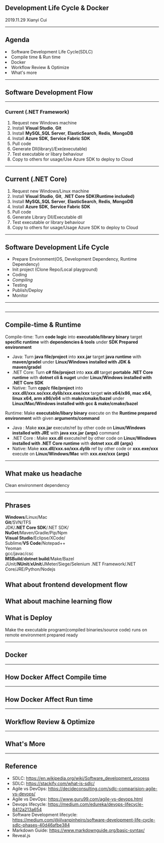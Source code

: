 ## Development Life Cycle & Docker

2019.11.29  Xianyi Cui

---
<!-- .slide: style="text-align: left;"> -->  
## Agenda
<li class="fragment">Software Development Life Cycle(SDLC)</li>
<li class="fragment">Compile time & Run time</li>
<li class="fragment">Docker</li> 
<li class="fragment">Workflow Review & Optimize</li> 
<li class="fragment">What's more</li> 

---

## Software Development Flow

---
<!-- .slide: style="text-align: left;"> -->  
### Current (.NET Framework)
<ol>
<li class="fragment">Request new Windows machine</li> 
<li class="fragment">Install <strong>Visual Studio</strong>, <strong>Git</strong></li> 
<li class="fragment">Install <strong>MySQL</strong>,<strong>SQL Server</strong>, <strong>ElasticSearch</strong>, <strong>Redis</strong>, <strong>MongoDB</strong></li> 
<li class="fragment">Install <strong>Azure SDK</strong>, <strong>Service Fabric SDK</strong></li> 
<li class="fragment">Pull code</li> 
<li class="fragment">Generate Dll(library)/Exe(executable)</li> 
<li class="fragment">Test executable or libary behaviour</li> 
<li class="fragment">Copy to others for usage/Use Azure SDK to deploy to Cloud</li> 
</ol>

***
<!-- .slide: style="text-align: left;"> -->  
## Current (.NET Core)
<ol>
<li class="fragment">Request new Windows/Linux machine</li> 
<li class="fragment">Install <strong>Visual Studio</strong>, <strong>Git</strong>, <strong>.NET Core SDK(Runtime included)</strong></li> 
<li class="fragment">Install <strong>MySQL</strong>,<strong>SQL Server</strong>, <strong>ElasticSearch</strong>, <strong>Redis</strong>, <strong>MongoDB</strong></li> 
<li class="fragment">Install <strong>Azure SDK</strong>, <strong>Service Fabric SDK</strong></li> 
<li class="fragment">Pull code</li> 
<li class="fragment">Generate Library Dll/Executable dll</li> 
<li class="fragment">Test executable or library behaviour</li> 
<li class="fragment">Copy to others for usage/Usage Azure SDK to deploy to Cloud</li> 
</ol>

---

## Software Development Life Cycle


- Prepare Environment(OS, Development Dependency, Runtime Dependency)
- Init project (Clone Repo/Local playground)
- Coding
- *Compiling*
- Testing
- Publish/Deploy
- Monitor

***
## 


---

## Compile-time & Runtime
Compile-time: Turn **code logic** into **executable/library binary** target **specific runtime** with **dependencies & tools** under **SDK Prepared environment**     
- Java: Turn **java file/project** into **xxx.jar** target **java runtime** with **maven/gradel** under **Linux/Windows installed with JDK & maven/gradel**
- .NET Core: Turn **c# file/project** into **xxx.dll** target **portable .NET Core runtime** with **dotnet cli & nuget** under **Linux/Windows installed with .NET Core SDK**
- Native: Turn **cpp/c file/project** into **xxx.dll/xxx.so/xxx.dylib/xxx.exe/xxx** target **win x64/x86, mac x64, linux x64, arm x86/x64** with **make/cmake/bazel** under **Linux/Mac/Windows installed with gcc & make/cmake/bazel**    

Runtime: Make **executable/libary binary** execute on the **Runtime prepared environment** with given **arguments/command**
- Java : Make **xxx.jar** execute/ref by other code on **Linux/Windows installed with JRE** with **java xxx.jar {args}** command
- .NET Core : Make **xxx.dll** execute/ref by other code on **Linux/Windows installed with .NET Core runtime** with **dotnet xxx.dll {args}**
- Native: Make **xxx.dll/xxx.so/xxx.dylib** ref by other code or **xxx.exe/xxx** execute on **Linux/Windows/Mac** with **xxx.exe/xxx {args}**

----

## What make us headache
Clean environment
dependency

----

## Phrases
**Windows**/Linux/Mac    
**Git**/SVN/TFS    
JDK/**.NET Core SDK**/.NET SDK/    
**NuGet**/Maven/Gradle/Pip/Npm    
**Visual Studio**/Eclipse/XCode/    
Sublime/**VS Code**/Notepad++    
Yeoman    
gcc/javac/csc    
**MSBuild**/**dotnet build**/Make/Bazel
JUnit/**NUnit**/**xUnit**/JMeter/Siege/Selenium
.NET Framework/.NET Core/JRE/Python/Nodejs

## What about frontend development flow

## What about machine learning flow

## What is Deploy
Make the executable program(compiled binaries/source code) runs on remote environment prepared ready


----

## Docker

----

## How Docker Affect Compile time

----

## How Docker Affect Run time

----

## Workflow Review & Optimize

----

## What's More

----

## Reference
- SDLC: https://en.wikipedia.org/wiki/Software_development_process
- SDLC: https://stackify.com/what-is-sdlc/
- Agile vs DevOps: https://decideconsulting.com/sdlc-comparision-agile-vs-devops/
- Agile vs DevOps: https://www.guru99.com/agile-vs-devops.html
- Devops lifecycle: https://medium.com/edureka/devops-lifecycle-8412a213a654
- Software Development lifecycle: https://medium.com/@jilvanpinheiro/software-development-life-cycle-sdlc-phases-40d46afbe384
- Markdown Guide: https://www.markdownguide.org/basic-syntax/
- Reveal.js